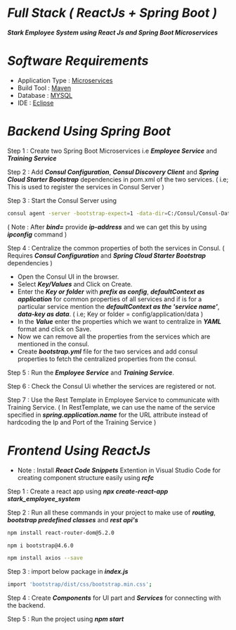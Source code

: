 # _Full Stack ( ReactJs + Spring Boot )_

**_Stark Employee System using React Js and Spring Boot Microservices_**

# _Software Requirements_
* Application Type : [Microservices](https://spring.io/microservices)
* Build Tool : [Maven](https://spring.io/guides/gs/maven/)
* Database : [MYSQL](https://dev.mysql.com/downloads/mysql/)
* IDE : [Eclipse](https://www.eclipse.org/downloads/)

# _Backend Using Spring Boot_

Step 1 : Create two Spring Boot Microservices i.e **_Employee Service_** and **_Training Service_**

Step 2 : Add **_Consul Configuration_**, **_Consul Discovery Client_** and **_Spring Cloud Starter Bootstrap_** dependencies in pom.xml of the two services.
( i.e; This is used to register the services in Consul Server )

Step 3 : Start the Consul Server using 
```bash 
consul agent -server -bootstrap-expect=1 -data-dir=C:/Consul/Consul-Data -ui -bind= 
```            
( Note : After **_bind=_** provide **_ip-address_** and we can get this by using **_ipconfig_** command )

Step 4 : Centralize the common properties of both the services in Consul. ( Requires **_Consul Configuration_** and **_Spring Cloud Starter Bootstrap_** dependencies )
* Open the Consul UI in the browser.
* Select **_Key/Values_** and Click on Create.
* Enter the **_Key or folder_** with **_prefix as config_**, **_defaultContext as application_** for common properties of all services and if is for a particular service mention the _**defaultContext as the 'service name'**_, **_data-key as data_**. ( i.e; Key or folder = config/application/data )
* In the **_Value_** enter the properties which we want to centralize in **_YAML_** format and click on Save.
* Now we can remove all the properties from the services which are mentioned in the consul.
* Create **_bootstrap.yml_** file for the two services and add consul properties to fetch the centralized properties from the consul.

Step 5 : Run the **_Employee Service_** and **_Training Service_**.

Step 6 : Check the Consul Ui whether the services are registered or not.

Step 7 : Use the Rest Template in Employee Service to communicate with Training Service.
( In RestTemplate, we can use the name of the service specified in **_spring.application.name_** for the URL attribute instead of hardcoding the Ip and Port of the Training Service )

# _Frontend Using ReactJs_

* Note : Install **_React Code Snippets_** Extention in Visual Studio Code for creating component structure easily using **_rcfc_**

Step 1 : Create a react app using **_npx create-react-app stark_employee_system_**

Step 2 : Run all these commands in your project to make use of **_routing_**, **_bootstrap predefined classes_** and **_rest api's_**
```bash 
npm install react-router-dom@5.2.0
```
```bash 
npm i bootstrap@4.6.0
```
```bash 
npm install axios --save
```

Step 3 : import below package in **_index.js_**
```bash 
import 'bootstrap/dist/css/bootstrap.min.css';
```

Step 4 : Create **_Components_** for UI part and **_Services_** for connecting with the backend.

Step 5 : Run the project using **_npm start_**
 
